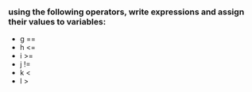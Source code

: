 ### using the following operators, write expressions and assign their values to variables:

* g ==
* h <=
* i >=
* j !=
* k <
* l >
